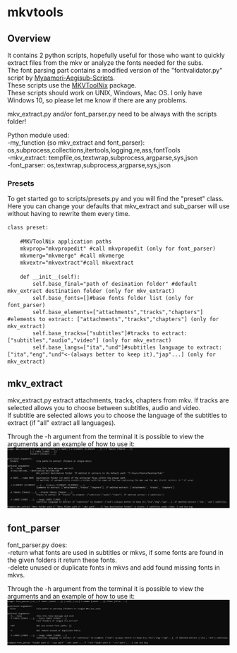 # mkvtools
## Overview
It contains 2 python scripts, hopefully useful for those who want to quickly extract files from the mkv or analyze the fonts needed for the subs.  
The font parsing part contains a modified version of the "fontvalidator.py" script by [Myaamori-Aegisub-Scripts](https://github.com/TypesettingTools/Myaamori-Aegisub-Scripts/).  
These scripts use the [MKVToolNix](https://mkvtoolnix.download/) package.  
These scripts should work on UNIX, Windows, Mac OS. I only have Windows 10, so please let me know if there are any problems.  
  
mkv_extract.py and/or font_parser.py need to be always with the scripts folder!  
  
Python module used:  
-my_function (so mkv_extract and font_parser): os,subprocess,collections,itertools,logging,re,ass,fontTools  
-mkv_extract: tempfile,os,textwrap,subprocess,argparse,sys,json  
-font_parser: os,textwrap,subprocess,argparse,sys,json  

### Presets
To get started go to scripts/presets.py and you will find the "preset" class.  
Here you can change your defaults that mkv_extract and sub_parser will use without having to rewrite them every time.  
```
class preset:
    
    #MKVToolNix application paths
    mkvprop="mkvpropedit" #call mkvpropedit (only for font_parser)
    mkvmerg="mkvmerge" #call mkvmerge
    mkvextr="mkvextract"#call mkvextract

    def __init__(self):
        self.base_final="path of desination folder" #default mkv_extract destination folder (only for mkv_extract)
        self.base_fonts=[]#base fonts folder list (only for font_parser)
        self.base_elements=["attachments","tracks","chapters"] #elements to extract: ["attachments","tracks","chapters"] (only for mkv_extract)
        self.base_tracks=["subtitles"]#tracks to extract: ["subtitles","audio","video"] (only for mkv_extract)
        self.base_langs=["ita","und"]#subtitles language to extract: ["ita","eng","und"<-(always better to keep it),"jap"...] (only for mkv_extract)
```

## mkv_extract
mkv_extract.py extract attachments, tracks, chapters from mkv.
If tracks are selected allows you to choose between subtitles, audio and video.  
If subtitle are selected allows you to choose the language of the subtitles to extract (if "all" extract all languages).  
  
Through the -h argument from the terminal it is possible to view the arguments and an example of how to use it:    
![Screenshot](https://github.com/MacheKazzo/mkvtools/blob/main/images/mkv_extract-screen-1.png)
  
## font_parser
font_parser.py does:  
-return what fonts are used in subtitles or mkvs, if some fonts are found in the given folders it return these fonts.  
-delete unused or duplicate fonts in mkvs and add found missing fonts in mkvs.  
  
Through the -h argument from the terminal it is possible to view the arguments and an example of how to use it:    
![Screenshot](https://github.com/MacheKazzo/mkvtools/blob/main/images/font_parser-screen-1.png)
